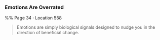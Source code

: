 ### Emotions Are Overrated 
%% Page 34 · Location 558 
> Emotions are simply biological signals designed to nudge you in the direction of beneficial change. 